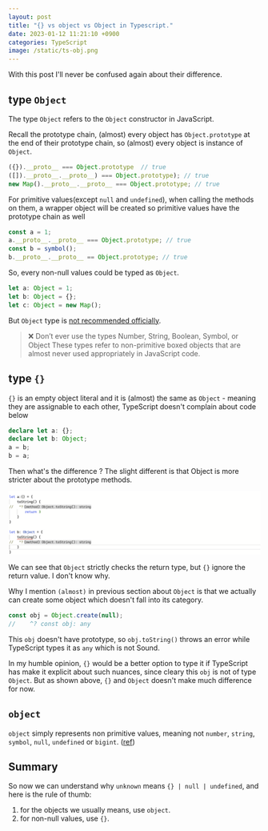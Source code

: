 ```yaml
---
layout: post
title: "{} vs object vs Object in Typescript."
date: 2023-01-12 11:21:10 +0900
categories: TypeScript
image: /static/ts-obj.png
---
```


With this post I'll never be confused again about their difference.

## type `Object`

The type `Object` refers to the `Object` constructor in JavaScript.

Recall the prototype chain, (almost) every object has `Object.prototype` at the end of their prototype chain, so (almost) every object is instance of `Object`.

```ts
({}).__proto__ === Object.prototype  // true
([]).__proto__.__proto__) === Object.prototype); // true
new Map().__proto__.__proto__ === Object.prototype; // true
```

For primitive values(except `null` and `undefined`), when calling the methods on them, a wrapper object will be created so primitive values have the prototype chain as well

```ts
const a = 1;
a.__proto__.__proto__ === Object.prototype; // true
const b = symbol();
b.__proto__.__proto__ == Object.prototype; // true
```

So, every non-null values could be typed as `Object`.

```ts
let a: Object = 1;
let b: Object = {};
let c: Object = new Map();
```

But `Object` type is [not recommended officially](https://www.typescriptlang.org/docs/handbook/declaration-files/do-s-and-don-ts.html#general-types).

> ❌ Don’t ever use the types Number, String, Boolean, Symbol, or Object These types refer to non-primitive boxed objects that are almost never used appropriately in JavaScript code.

## type `{}`

`{}` is an empty object literal and it is (almost) the same as `Object` - meaning they are assignable to each other, TypeScript doesn't complain about code below

```ts
declare let a: {};
declare let b: Object;
a = b;
b = a;
```

Then what's the difference ? The slight different is that Object is more stricter about the prototype methods.

![](/static/ts1.png)

We can see that `Object` strictly checks the return type, but `{}` ignore the return value. I don't know why.

Why I mention `(almost)` in previous section about `Object` is that we actually can create some object which doesn't fall into its category.

```ts
const obj = Object.create(null);
//    ^? const obj: any
```

This `obj` doesn't have prototype, so `obj.toString()` throws an error while TypeScript types it as `any` which is not Sound.

In my humble opinion, `{}` would be a better option to type it if TypeScript has make it explicit about such nuances, since cleary this `obj` is not of type `Object`. But as shown above, `{}` and `Object` doesn't make much difference for now.

## `object`

`object` simply represents non primitive values, meaning not `number`, `string`, `symbol`, `null`, `undefined` or `bigint`. ([ref](https://www.typescriptlang.org/docs/handbook/release-notes/typescript-2-2.html#object-type))

## Summary

So now we can understand why `unknown` means `{} | null | undefined`, and here is the rule of thumb:

1. for the objects we usually means, use `object`.
2. for non-null values, use `{}`.

